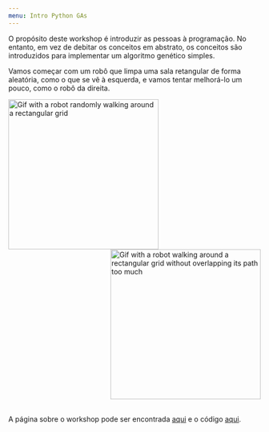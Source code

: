 ```yaml
---
menu: Intro Python GAs
---
```


O propósito deste workshop é introduzir as pessoas à programação. No entanto, em vez de debitar os conceitos em abstrato, os conceitos são introduzidos para implementar um algoritmo genético simples.

Vamos começar com um robô que limpa uma sala retangular de forma aleatória, como o que se vê à esquerda, e vamos tentar melhorá-lo um pouco, como o robô da direita.

<div style="clear:both">
<img src="https://mathspp.com/workshops/intro-python-genetic-algorithms/initial_robot.gif", alt="Gif with a robot randomly walking around a rectangular grid", style="width:300px;float:left">
<img src="https://mathspp.com/workshops/intro-python-genetic-algorithms/better_robot.gif", alt="Gif with a robot walking around a rectangular grid without overlapping its path too much", style="width:300px;float:right">
</div>
<div style="clear:both"></div>
  
<br />
  
A página sobre o workshop pode ser encontrada [aqui](https://mathspp.com/workshops/intro-python-evolutionary-algorithms) e o código [aqui](https://github.com/RojerGS/workshops).

